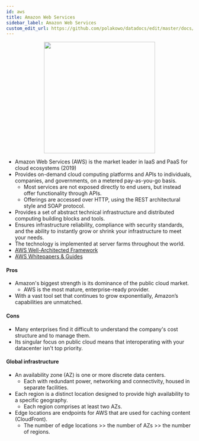 ```yaml
---
id: aws
title: Amazon Web Services
sidebar_label: Amazon Web Services
custom_edit_url: https://github.com/polakowo/datadocs/edit/master/docs/cloud/aws.md
---
```


<center><img width=300 src="/datadocs/assets/maxresdefault copy 2.jpg"/></center>

- Amazon Web Services (AWS) is the market leader in IaaS and PaaS for cloud ecosystems (2019)
- Provides on-demand cloud computing platforms and APIs to individuals, companies, and governments, on a metered pay-as-you-go basis.
    - Most services are not exposed directly to end users, but instead offer functionality through APIs.
    - Offerings are accessed over HTTP, using the REST architectural style and SOAP protocol.
- Provides a set of abstract technical infrastructure and distributed computing building blocks and tools. 
- Ensures infrastructure reliability, compliance with security standards, and the ability to instantly grow or shrink your infrastructure to meet your needs.
- The technology is implemented at server farms throughout the world.
- [AWS Well-Architected Framework](https://d1.awsstatic.com/whitepapers/architecture/AWS_Well-Architected_Framework.pdf)
- [AWS Whitepapers & Guides](https://aws.amazon.com/whitepapers/?whitepapers-main.sort-by=item.additionalFields.sortDate&whitepapers-main.sort-order=desc&awsf.whitepapers-content-type=content-type%23whitepaper)

#### Pros

- Amazon's biggest strength is its dominance of the public cloud market.
    - AWS is the most mature, enterprise-ready provider.
- With a vast tool set that continues to grow exponentially, Amazon’s capabilities are unmatched.

#### Cons

- Many enterprises find it difficult to understand the company's cost structure and to manage them.
- Its singular focus on public cloud means that interoperating with your datacenter isn't top priority.

#### Global infrastructure

- An availability zone (AZ) is one or more discrete data centers.
    - Each with redundant power, networking and connectivity, housed in separate facilities.
- Each region is a distinct location designed to provide high availability to a specific geography. 
    - Each region comprises at least two AZs.
- Edge locations are endpoints for AWS that are used for caching content (CloudFront).
    - The number of edge locations >> the number of AZs >> the number of regions.